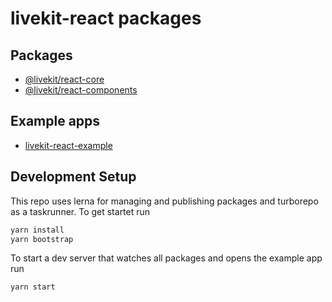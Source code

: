 # livekit-react packages

## Packages

- [@livekit/react-core](./packages/core/)
- [@livekit/react-components](./packages/components/)

## Example apps

- [livekit-react-example](./packages/example/)

## Development Setup

This repo uses lerna for managing and publishing packages and turborepo as a taskrunner.
To get startet run

```sh
yarn install
yarn bootstrap
```

To start a dev server that watches all packages and opens the example app run

```sh
yarn start
```
